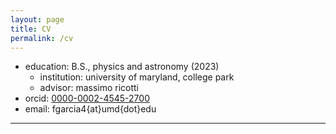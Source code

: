 ```yaml
---
layout: page
title: CV 
permalink: /cv
---
```


- education: B.S., physics and astronomy (2023)
    - institution: university of maryland, college park
    - advisor: massimo ricotti
- orcid: [0000-0002-4545-2700](https://orcid.org/0000-0002-4545-2700)
- email: fgarcia4{at}umd{dot}edu
----
